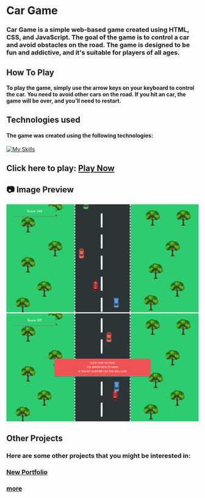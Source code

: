 # Car Game

### Car Game is a simple web-based game created using HTML, CSS, and JavaScript. The goal of the game is to control a car and avoid obstacles on the road. The game is designed to be fun and addictive, and it's suitable for players of all ages.

## How To Play
#### To play the game, simply use the arrow keys on your keyboard to control the car. You need to avoid other cars on the road. If you hit an car, the game will be over, and you'll need to restart.

## Technologies used
#### The game was created using the following technologies:
[![My Skills](https://skillicons.dev/icons?i=html,css,javascript&perline=3)](https://github.com/nayan821/Car-Game)

## Click here to play: [Play Now](https://nayan821.github.io/Car-Game/)

## :camera: Image Preview
<img src="./images/preview1.png" alt="preview1">
<img src="./images/preview2.png" alt="preview2">

## Other Projects
### Here are some other projects that you might be interested in:
### [New Portfolio](https://github.com/nayan821/newportfolio)
### [more](https://github.com/nayan821)
